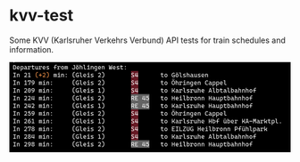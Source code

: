 # kvv-test
Some KVV (Karlsruher Verkehrs Verbund) API tests for train schedules and information.

![](./assets/departures.png)

